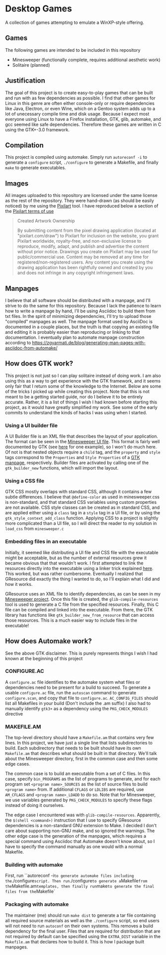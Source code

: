 # Desktop Games

A collection of games attempting to emulate a WinXP-style offering.

## Games
The following games are intended to be included in this repository
 - Minesweeper (functionally complete, requires additional aesthetic work)
 - Solitaire (planned)

## Justification
The goal of this project is to create easy-to-play games that can be built and
run with as few dependencies as possible. I find that other games for Linux in
this genre are often either console-only or require dependencies like Java,
Electron, or even Wine, which on a Gentoo system adds up to a lot of unecessary
compile time and disk usage. Because I expect most everyone using Linux to have
a Firefox installation, GTK, glib, automake, and gcc seemed like safe
dependencies. Therefore these games are written in C using the GTK+-3.0
framework.

## Compilation
This project is compiled using automake. Simply run `autoreconf -i` to generate
a `configure` script, `./configure` to generate a Makefile, and finally `make`
to generate executables.

## Images
All images uploaded to this repository are licensed under the same license as
the rest of the repository. They were hand-drawn (as should be easily noticed)
by me using the [Pixilart](https://www.pixilart.com/) tool. I have reproduced
below a section of the [Pixilart terms of use](https://www.pixilart.com/terms)

>Created Artwork Ownership
>
>By submitting content from the pixel drawing application (located at
>"pixilart.com/draw") to Pixilart for inclusion on the website, you grant
>Pixilart worldwide, royalty-free, and non-exclusive license to
>reproduce, modify, adapt, and publish and advertise the content without
>prior notice. Drawings you create on Pixilart may be used for
>public/commercial use. Content may be removed at any time for
>registered/non-registered users. Any content you create using the
>drawing application has been rightfully owned and created by you and
>does not infringe in any copyright infringement laws.

## Manpages
I believe that all software should be distributed with a manpage, and I'll
strive to do the same for this repository. Because I lack the patience to learn
how to write a manpage by hand, I'll be using Asciidoc to build them from
txt files. In the spirit of minimizing dependencies, I'll try to upload
those "compiled" manpages as well. The manpage format used by AsciiDoc
is documented in a couple places, but the truth is that copying an existing
file and editing it is probably easier than reproducing or linking to that
documentation. I eventually plan to automate manpage construction according to
https://zgyarmati.de/blog/generating-man-pages-with-asciidoc-from-automake/

## How does GTK work?
This project is not just so I can play solitaire instead of doing work. I am
also using this as a way to get experience with the GTK framework, and it seems
only fair that I return some of the knowledge to the Internet. Below are some
of the tricks I picked up while creating this project. Note that this is not
meant to be a getting started guide, nor do I believe it to be entirely
accurate. Rather, it is a list of things I wish I had known before starting
this project, as it would have greatly simplified my work. See some of the
early commits to understand the kinds of hacks I was using when I started.

### Using a UI builder file
A UI Builder file is an XML file that describes the layout of your application.
The format can be seen in the [Minesweeper UI
file](Minesweeper/minesweeper.ui). This format is fairly well documented by GTK
(see [here](https://developer.gnome.org/gtk3/stable/ch01s03.html) for one
example), so I won't do much here. Of not is that nested objects require a
`child` tag, and the `property` and `style` tags correspond to the `Properties`
and `Style Properties` of a [GTK
manpage](https://developer.gnome.org/gtk3/stable/GtkWidget.html), respectively.
Builder files are activated by calling one of the `gtk_builder_new` functions,
which will import the layout.

### Using a CSS file
GTK CSS mostly overlaps with standard CSS, although it contains a few subtle
differences. I believe that `@define-color` as used in minesweeper.css is
non-standard, and that standard CSS variables using custom properties are not
available. CSS style classes can be created as in standard CSS, and are applied
either using a `class` tag in a `style` tag in a UI file, or by using the
`gtk_style_context_add_class` function. Applying CSS to a project is slightly
more complicated than a UI file, so I will direct the reader to my solution in
`load_css` from `minesweeper.c`

### Embedding files in an executable
Initially, it seemed like distributing a UI file and CSS file with the
executable might be acceptable, but as the number of external resources grew it
became obvious that that wouldn't work. I first attempted to link the resources
directly into the executable using a linker trick explained
[here](http://www.burtonini.com/blog/2007/07/13/embedding-binary-blobs-with-gcc/).
This worked, but was rather cumbersome. Eventually I realized that GResource
did exactly the thing I wanted to do, so I'll explain what I did and how it works.

GResource uses an XML file to identify dependencies, as can be seen in my
[Minesweeper project](Minesweeper/minesweeper.gresource.xml). Once this file is
created, the `glib-compile-resources` tool is used to generate a C file from
the specified resources. Finally, this C file can be compiled and linked into
the executable. From there, the GTK library has functions like
`gtk_builder_new_from_resource` that can access those resources. This is a much
easier way to include files in the executable!

## How does Automake work?
See the above GTK disclaimer. This is purely represents things I wish I had
known at the beginning of this project

### CONFIGURE.AC
A `configure.ac` file identifies to the automake system what files or
dependencies need to be present for a build to succeed. To generate a usable
`configure.ac` file, run the `autoscan` command to generate `configure.scan`,
and copy that file to `configure.ac`. `AC_CONFIG_FILES` should list all
Makefiles in your build (Don't include the .am suffix) I also had to manually
identify `gtk3+` as a dependency using the `PKG_CHECK_MODULES` directive

### MAKEFILE.AM
The top-level directory should have a `Makefile.am` that contains very few
lines. In this project, we have just a single line that lists subdirectories to
build. Each subdirectory that needs to be built should have its own
`Makefile.am` that describes what should be built in that directory. We'll talk
about the Minesweeper directory, first in the common case and then some edge
cases.

The common case is to build an executable from a set of C files. In this case,
specify `bin_PROGRAMS` as the list of programs to generate, and for each
program set `<program name>_SOURCES` as the list of source files to build
`<program name>` from. If additional `CFLAGS` or `LDLIBS` are required, use
`AM_CFLAGS` and `<program name>_LDADD` to do so. Note that for Minesweeper, we
use variables generated by `PKG_CHECK_MODULES` to specify these flags instead
of doing it ourselves.

The edge case I encountered was with `glib-compile-resources`. Apparently, the
`$(shell <command>)` instruction that I use to specify GResource dependencies
is a non-standard GNU extension to Make. I decided I don't care about
supporting non-GNU make, and so ignored the warnings. The other edge case is
the generation of the manpages, which requires a special command using Asciidoc
that Automake doesn't know about, so I have to specify the command manually as
one would with a normal Makefile.

### Building with automake
First, run ``autoreconf -i` to generate automake files including the
`./configure` script. Then run `./configure` to generate a `Makefile` from the
`Makefile.am` templates, then finally run `make` to generate the final files
from the `Makefile`

### Packaging with automake
The maintainer (me) should run `make dist` to generate a tar file containing
all required source materials as well as the `./configure` script, so end users
will not need to run `autoconf` on their own systems. This removes a build
dependency for the final user. Files that are required for distribution that
are not required by default can be specified using the `EXTRA_DIST` variable in
the `Makefile.am` that declares how to build it. This is how I package built
manpages.
